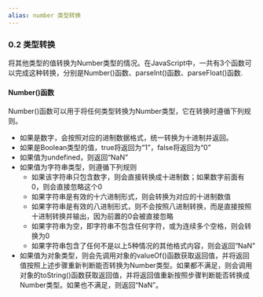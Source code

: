 ```yaml
---
alias: number 类型转换
---
```



### 0.2 类型转换
将其他类型的值转换为Number类型的情况。在JavaScript中，一共有3个函数可以完成这种转换，分别是Number()函数、parseInt()函数、parseFloat()函数.

#### Number()函数
Number()函数可以用于将任何类型转换为Number类型，它在转换时遵循下列规则。
* 如果是数字，会按照对应的进制数据格式，统一转换为十进制并返回。
* 如果是Boolean类型的值，true将返回为“1”，false将返回为“0”
* 如果值为undefined，则返回“NaN”
* 如果值为字符串类型，则遵循下列规则
	* 如果该字符串只包含数字，则会直接转换成十进制数；如果数字前面有0，则会直接忽略这个0
	* 如果字符串是有效的十六进制形式，则会转换为对应的十进制数值
	* 如果字符串是有效的八进制形式，则不会按照八进制转换，而是直接按照十进制转换并输出，因为前置的0会被直接忽略
	* 如果字符串为空，即字符串不包含任何字符，或为连续多个空格，则会转换为0
	* 如果字符串包含了任何不是以上5种情况的其他格式内容，则会返回“NaN”
* 如果值为对象类型，则会先调用对象的valueOf()函数获取返回值，并将返回值按照上述步骤重新判断能否转换为Number类型。如果都不满足，则会调用对象的toString()函数获取返回值，并将返回值重新按照步骤判断能否转换成Number类型。如果也不满足，则返回“NaN”。



